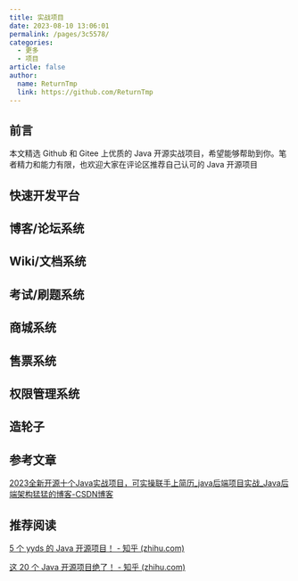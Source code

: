 ```yaml
---
title: 实战项目
date: 2023-08-10 13:06:01
permalink: /pages/3c5578/
categories:
  - 更多
  - 项目
article: false
author: 
  name: ReturnTmp
  link: https://github.com/ReturnTmp
---
```






## 前言

本文精选 Github 和 Gitee 上优质的 Java 开源实战项目，希望能够帮助到你。笔者精力和能力有限，也欢迎大家在评论区推荐自己认可的 Java 开源项目



## 快速开发平台



## 博客/论坛系统



## Wiki/文档系统



## 考试/刷题系统



## 商城系统





## 售票系统



## 权限管理系统





## 造轮子



## 参考文章

[2023全新开源十个Java实战项目，可实操联手上简历_java后端项目实战_Java后端架构猛猛的博客-CSDN博客](https://blog.csdn.net/m0_67645544/article/details/130025454)



## 推荐阅读

[5 个 yyds 的 Java 开源项目！ - 知乎 (zhihu.com)](https://zhuanlan.zhihu.com/p/597604097)

[这 20 个 Java 开源项目绝了！ - 知乎 (zhihu.com)](https://zhuanlan.zhihu.com/p/602461497)